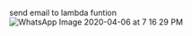 send email to lambda funtion 
![WhatsApp Image 2020-04-06 at 7 16 29 PM](https://user-images.githubusercontent.com/43515816/86437889-1c07ce00-bd23-11ea-881c-72d21193b4d2.jpeg)
